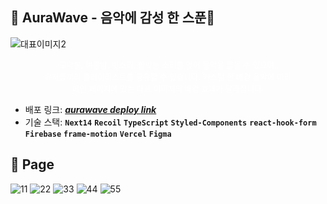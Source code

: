 ## 🌙 AuraWave - 음악에 감성 한 스푼🥄

![대표이미지2](https://github.com/TATA-V/aurawave/assets/113578923/816f675d-f16a-4cbd-af3a-6c1943633630)

<p style="color: #fff; text-align: center; font-size: 0.9em;">모닥불, 여름밤, 빗소리, 함박눈 소리를 얹어 음악을 들을 수 있으며,<br>
유저들끼리 플레이리스트를 공유할 수 있습니다. 커스텀 한 배경 음악에 따라<br>
메인 페이지에 있는 대표 이미지의 배경 효과가 달라집니다.</p>

- 배포 링크: _**<a href="https://aurawave.vercel.app/">aurawave deploy link</a>**_<br>
- 기술 스택: **`Next14`** **`Recoil`**  **`TypeScript`** **`Styled-Components`** **`react-hook-form`** **`Firebase`** **`frame-motion`** **`Vercel`** **`Figma`**

## 🍧 Page
![11](https://github.com/TATA-V/aurawave/assets/113578923/9377010c-d62b-48f6-8634-617b0398e313)
![22](https://github.com/TATA-V/aurawave/assets/113578923/0a0586a3-0742-4834-abe1-87638251d688)
![33](https://github.com/TATA-V/aurawave/assets/113578923/8abb8a45-d838-4e0f-83f5-c27b8029d620)
![44](https://github.com/TATA-V/aurawave/assets/113578923/c519f1ef-ebe0-4979-9df1-27b9fe23e4ed)
![55](https://github.com/TATA-V/aurawave/assets/113578923/ca9fc714-232b-4cb9-9894-0266d8d749cb)